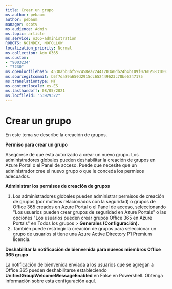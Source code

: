 ```yaml
---
title: Crear un grupo
ms.author: pebaum
author: pebaum
manager: scotv
ms.audience: Admin
ms.topic: article
ms.service: o365-administration
ROBOTS: NOINDEX, NOFOLLOW
localization_priority: Normal
ms.collection: Adm_O365
ms.custom:
- "9003234"
- "7230"
ms.openlocfilehash: 4530abb3bf597458ea22441203a0db24b4b109f0760258310072891014c4b454
ms.sourcegitcommit: b5f7da89a650d2915dc652449623c78be6247175
ms.translationtype: MT
ms.contentlocale: es-ES
ms.lasthandoff: 08/05/2021
ms.locfileid: "53929322"
---
```

# <a name="create-a-group"></a>Crear un grupo

En este tema se describe la creación de grupos.

**Permiso para crear un grupo**

Asegúrese de que está autorizado a crear un nuevo grupo. Los administradores globales pueden deshabilitar la creación de grupos en Azure Portal o el Panel de acceso. Puede que necesite que un administrador cree el nuevo grupo o que le conceda los permisos adecuados.

**Administrar los permisos de creación de grupos**

1. Los administradores globales pueden administrar permisos de creación de grupos (por motivos relacionados con la seguridad) o grupos de Office 365 creados en Azure Portal o el Panel de acceso, seleccionando "Los usuarios pueden crear grupos de seguridad en Azure Portals" o las opciones "Los usuarios pueden crear grupos Office 365 en Azure Portals" en Todos los grupos   >  **Generales (Configuración).**
2. También puede restringir la creación de grupos para seleccionar un grupo de usuarios si tiene una Azure Active Directory P1 Premium licencia.

**Deshabilitar la notificación de bienvenida para nuevos miembros Office 365 grupo**

La notificación de bienvenida enviada a los usuarios que se agregan a Office 365 pueden deshabilitarse estableciendo **UnifiedGroupWelcomeMessageEnabled** en False en Powershell. Obtenga información sobre esta configuración [aquí](https://docs.microsoft.com/powershell/module/exchange/set-unifiedgroup?view=exchange-ps&preserve-view=true).

